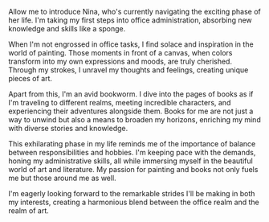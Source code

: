 Allow me to introduce Nina, who's currently navigating the exciting phase of her life. I'm taking my first steps into office administration, absorbing new knowledge and skills like a sponge.

When I'm not engrossed in office tasks, I find solace and inspiration in the world of painting. Those moments in front of a canvas, when colors transform into my own expressions and moods, are truly cherished. Through my strokes, I unravel my thoughts and feelings, creating unique pieces of art.

Apart from this, I'm an avid bookworm. I dive into the pages of books as if I'm traveling to different realms, meeting incredible characters, and experiencing their adventures alongside them. Books for me are not just a way to unwind but also a means to broaden my horizons, enriching my mind with diverse stories and knowledge.

This exhilarating phase in my life reminds me of the importance of balance between responsibilities and hobbies. I'm keeping pace with the demands, honing my administrative skills, all while immersing myself in the beautiful world of art and literature. My passion for painting and books not only fuels me but those around me as well.

I'm eagerly looking forward to the remarkable strides I'll be making in both my interests, creating a harmonious blend between the office realm and the realm of art.
